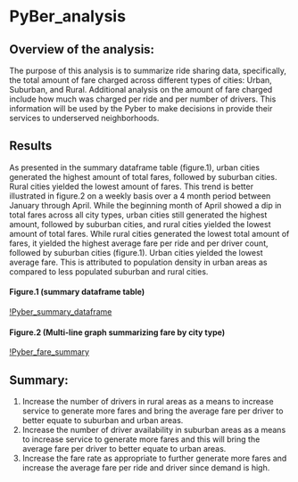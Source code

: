 # PyBer_analysis
## Overview of the analysis: 
The purpose of this analysis is to summarize ride sharing data, specifically, the total amount of fare charged across different types of cities: Urban, Suburban, and Rural. Additional analysis on the amount of fare charged include how much was charged per ride and per number of drivers. This information will be used by the Pyber to make decisions in provide their services to underserved neighborhoods.
## Results
As presented in the summary dataframe table (figure.1), urban cities generated the highest amount of total fares, followed by suburban cities. Rural cities yielded the lowest amount of fares. This trend is better illustrated in figure.2 on a weekly basis over a 4 month period between January through April. While the beginning month of April showed a dip in total fares across all city types, urban cities still generated the highest amount, followed by suburban cities, and rural cities yielded the lowest amount of total fares.
While rural cities generated the lowest total amount of fares, it yielded the highest average fare per ride and per driver count, followed by suburban cities (figure.1). Urban cities yielded the lowest average fare. This is attributed to population density in urban areas as compared to less populated suburban and rural cities.
#### Figure.1 (summary dataframe table)
[!Pyber_summary_dataframe](Pyber_summary_dataframe.png)

#### Figure.2 (Multi-line graph summarizing fare by city type)
[!Pyber_fare_summary](Pyber_fare_summary.png)

## Summary:

1.	Increase the number of drivers in rural areas as a means to increase service to generate more fares and bring the average fare per driver to better equate to suburban and urban areas.
2.	Increase the number of driver availability in suburban areas as a means to increase service to generate more fares and this will bring the average fare per driver to better equate to urban areas.
3.	Increase the fare rate as appropriate to further generate more fares and increase the average fare per ride and driver since demand is high.
